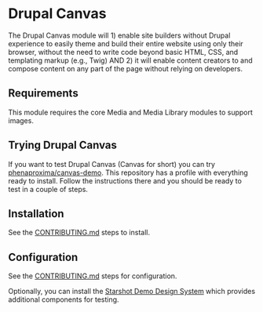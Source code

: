 # Drupal Canvas

The Drupal Canvas module will 1) enable site builders without Drupal
experience to easily theme and build their entire website using only their
browser, without the need to write code beyond basic HTML, CSS, and templating
markup (e.g., Twig) AND 2) it will enable content creators to and compose
content on any part of the page without relying on developers.

## Requirements

This module requires the core Media and Media Library modules to support images.

## Trying Drupal Canvas

If you want to test Drupal Canvas (Canvas for short) you can try [phenaproxima/canvas-demo](https://github.com/phenaproxima/canvas-demo). This repository has a profile with everything ready to install. Follow the instructions there and you should be ready to test in a couple of steps.

## Installation

See the [CONTRIBUTING.md](CONTRIBUTING.md) steps to install.

## Configuration

See the [CONTRIBUTING.md](CONTRIBUTING.md) steps for configuration.

Optionally, you can install the [Starshot Demo Design System](https://www.drupal.org/community-initiatives/starshot-demo-design-system/sdds-development-guide)
which provides additional components for testing.
